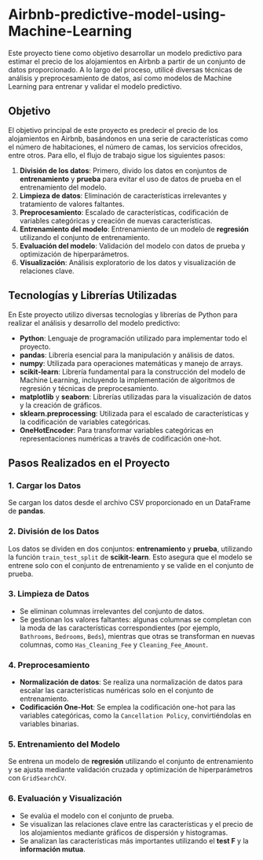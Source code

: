 # Airbnb-predictive-model-using-Machine-Learning


Este proyecto tiene como objetivo desarrollar un modelo predictivo para estimar el precio de los alojamientos en Airbnb a partir de un conjunto de datos proporcionado. A lo largo del proceso, utilicé diversas técnicas de análisis y preprocesamiento de datos, así como modelos de Machine Learning para entrenar y validar el modelo predictivo.

## Objetivo

El objetivo principal de este proyecto es predecir el precio de los alojamientos en Airbnb, basándonos en una serie de características como el número de habitaciones, el número de camas, los servicios ofrecidos, entre otros. Para ello, el flujo de trabajo sigue los siguientes pasos:

1. **División de los datos**: Primero, divido los datos en conjuntos de **entrenamiento** y **prueba** para evitar el uso de datos de prueba en el entrenamiento del modelo.
2. **Limpieza de datos**: Eliminación de características irrelevantes y tratamiento de valores faltantes.
3. **Preprocesamiento**: Escalado de características, codificación de variables categóricas y creación de nuevas características.
4. **Entrenamiento del modelo**: Entrenamiento de un modelo de **regresión** utilizando el conjunto de entrenamiento.
5. **Evaluación del modelo**: Validación del modelo con datos de prueba y optimización de hiperparámetros.
6. **Visualización**: Análisis exploratorio de los datos y visualización de relaciones clave.

## Tecnologías y Librerías Utilizadas

En Este proyecto utilizo diversas tecnologías y librerías de Python para realizar el análisis y desarrollo del modelo predictivo:

- **Python**: Lenguaje de programación utilizado para implementar todo el proyecto.
- **pandas**: Librería esencial para la manipulación y análisis de datos.
- **numpy**: Utilizada para operaciones matemáticas y manejo de arrays.
- **scikit-learn**: Librería fundamental para la construcción del modelo de Machine Learning, incluyendo la implementación de algoritmos de regresión y técnicas de preprocesamiento.
- **matplotlib** y **seaborn**: Librerías utilizadas para la visualización de datos y la creación de gráficos.
- **sklearn.preprocessing**: Utilizada para el escalado de características y la codificación de variables categóricas.
- **OneHotEncoder**: Para transformar variables categóricas en representaciones numéricas a través de codificación one-hot.

## Pasos Realizados en el Proyecto

### 1. Cargar los Datos

Se cargan los datos desde el archivo CSV proporcionado en un DataFrame de **pandas**.

### 2. División de los Datos

Los datos se dividen en dos conjuntos: **entrenamiento** y **prueba**, utilizando la función `train_test_split` de **scikit-learn**. Esto asegura que el modelo se entrene solo con el conjunto de entrenamiento y se valide en el conjunto de prueba.

### 3. Limpieza de Datos

- Se eliminan columnas irrelevantes del conjunto de datos.
- Se gestionan los valores faltantes: algunas columnas se completan con la moda de las características correspondientes (por ejemplo, `Bathrooms`, `Bedrooms`, `Beds`), mientras que otras se transforman en nuevas columnas, como `Has_Cleaning_Fee` y `Cleaning_Fee_Amount`.

### 4. Preprocesamiento

- **Normalización de datos**: Se realiza una normalización de datos para escalar las características numéricas solo en el conjunto de entrenamiento.
- **Codificación One-Hot**: Se emplea la codificación one-hot para las variables categóricas, como la `Cancellation Policy`, convirtiéndolas en variables binarias.

### 5. Entrenamiento del Modelo

Se entrena un modelo de **regresión** utilizando el conjunto de entrenamiento y se ajusta mediante validación cruzada y optimización de hiperparámetros con `GridSearchCV`.

### 6. Evaluación y Visualización

- Se evalúa el modelo con el conjunto de prueba.
- Se visualizan las relaciones clave entre las características y el precio de los alojamientos mediante gráficos de dispersión y histogramas.
- Se analizan las características más importantes utilizando el **test F** y la **información mutua**.
